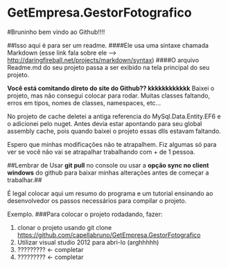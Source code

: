 GetEmpresa.GestorFotografico
============================

#Bruninho bem vindo ao Github!!!!

##Isso aqui é para ser um readme.
####Ele usa uma sintaxe chamada Markdown (esse link fala sobre ele --> http://daringfireball.net/projects/markdown/syntax)
####O arquivo Readme.md do seu projeto passa a ser exibido na tela principal do seu projeto.


**Você está comitando direto do site do Github?? kkkkkkkkkkkk**
Baixei o projeto, mas não consegui colocar para rodar. Muitas classes faltando, erros em tipos, nomes de classes, namespaces, etc...

No projeto de cache deletei a antiga referencia do MySql.Data.Entity.EF6 e o adicionei pelo nuget. Antes devia estar apontando para
seu global assembly cache, pois quando baixei o projeto essas dlls estavam faltando.

Espero que minhas modificações não te atrapalhem. Fiz algumas só para ver se você não vai se atrapalhar trabalhando com + de 1 pessoa.

##Lembrar de Usar **git pull** no console ou usar a **opção sync no client windows** do github para baixar minhas alterações antes de começar a trabalhar.##




É legal colocar aqui um resumo do programa e um tutorial ensinando ao desenvolvedor os passos necessários para compilar o projeto.

Exemplo.
###Para colocar o projeto rodadando, fazer:
1. clonar o projeto usando git clone https://github.com/capellabruno/GetEmpresa.GestorFotografico
2. Utilizar visual studio 2012 para abri-lo (arghhhhh)
3. ????????? <- completar
4. ????????? <- completar



